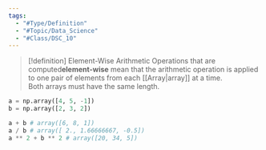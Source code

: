 ```yaml
---
tags:
  - "#Type/Definition"
  - "#Topic/Data_Science"
  - "#Class/DSC_10"
---
```


> [!definition] Element-Wise Arithmetic
> Operations that are computed**element-wise** mean that the arithmetic operation is applied to one pair of elements from each [[Array|array]] at a time.  
> Both arrays must have the same length.

```python
a = np.array([4, 5, -1])
b = np.array([2, 3, 2])

a + b # array([6, 8, 1])
a / b # array([ 2., 1.66666667, -0.5])
a ** 2 + b ** 2 # array([20, 34, 5])
```